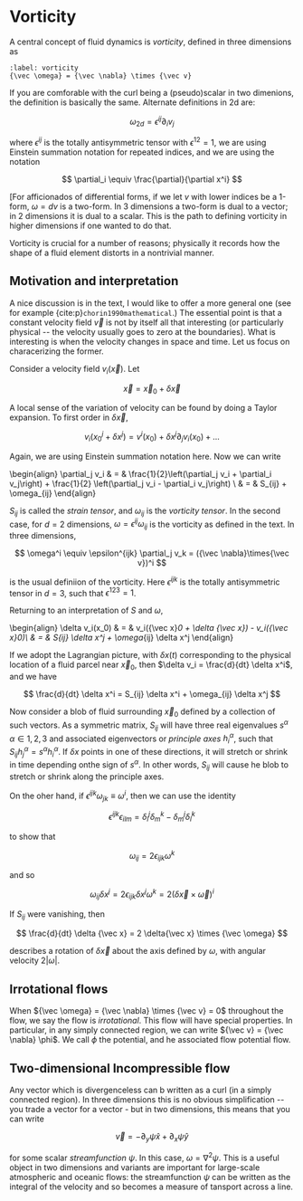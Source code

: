 # Vorticity

A central concept of fluid dynamics is *vorticity*, defined in three
dimensions as
```{math}
:label: vorticity
{\vec \omega} = {\vec \nabla} \times {\vec v}
```
If you are comforable with the curl being a (pseudo)scalar in two
dimenions, the definition is basically the same. Alternate definitions
in 2d are:

$$
	\omega_{2d} = \epsilon^{ij}\partial_i v_j
$$

where $\epsilon^{ij}$ is the totally antisymmetric tensor with $\epsilon^{12} = 1$,
we are using Einstein summation notation for repeated indices, and we are 
using the notation

$$
	\partial_i \equiv \frac{\partial}{\partial x^i}
$$

[For afficionados of differential forms, if we let $v$ with lower indices
be a 1-form, $\omega = dv$ is a two-form. In 3 dimensions a two-form
is dual to a vector; in 2 dimensions it is dual to a scalar. This is the
path to defining vorticity in higher dimensions if one wanted to do that.

Vorticity is crucial for a number of reasons; physically it records how
the shape of a fluid element distorts in a nontrivial manner. 

## Motivation and interpretation

A nice discussion is in the text, I would like to offer a more general
one (see for example {cite:p}`chorin1990mathematical`.) The essential point
is that a constant velocity field ${\vec v}$ is not by itself all that
interesting (or particularly physical -- the velocity usually goes to zero at 
the boundaries).  What is interesting is when the velocity changes in space and
time. Let us focus on characerizing the former. 

Consider a velocity field $v_i({\vec x})$. Let

$$
	{\vec x} = {\vec x}_0 + \delta {\vec x}
$$

A local sense of the variation of velocity can be found by doing a Taylor
expansion. To first order in $\delta {\vec x}$, 

$$
	v_i(x_0^j + \delta x^j) = v^i(x_0) +  \delta x^j \partial_j
	v_i(x_0) + ...
$$

Again, we are using Einstein summation notation here. Now we can write

\begin{align}
	\partial_j v_i & = & \frac{1}{2}\left(\partial_j v_i + 
	\partial_i v_j\right) + 
	\frac{1}{2} \left(\partial_j v_i - \partial_i v_j\right) \\
	& = & S_{ij} + \omega_{ij}
\end{align}

$S_{ij}$ is called the *strain tensor*, and $\omega_{ij}$ is the 
*vorticity tensor*. In the second case, for $d = 2$ dimensions, 
$\omega = \epsilon^{ij} \omega_{ij}$ is the vorticity as defined in the
text. In three dimensions,

$$
	\omega^i \equiv \epsilon^{ijk} \partial_j v_k = ({\vec \nabla}\times{\vec v})^i
$$

is the usual definiion of the vorticity. Here $\epsilon^{ijk}$ is
the totally antisymmetric tensor in $d = 3$, such that $\epsilon^{123} = 1$.

Returning to an interpretation of $S$ and $\omega$, 

\begin{align}
	\delta v_i(x_0) & = & v_i({\vec x}_0 + \delta {\vec x}) - v_i({\vec x}_0)\\
	& = & S_{ij} \delta x^j + \omega_{ij} \delta x^j
\end{align}

If we adopt the Lagrangian picture, with $\delta x(t)$ corresponding to
the physical location of a fluid parcel near ${\vec x}_0$, then 
$\delta v_i = \frac{d}{dt} \delta x^i$, and we have

$$
	\frac{d}{dt} \delta x^i = S_{ij} \delta x^i + \omega_{ij} \delta x^j
$$

Now consider a blob of fluid surrounding ${\vec x}_0$ defined by a collection
of such vectors. As a symmetric matrix, $S_{ij}$ will have three real 
eigenvalues $s^{\alpha}$ $\alpha \in {1,2,3}$ and associated eigenvectors
or *principle axes* $h^{\alpha}_i$, such that 
$S_{ij} h^{\alpha}_j = s^{\alpha} h^{\alpha}_i$.
If $\delta x$ points in one of these directions, it will stretch or
shrink in time depending onthe sign of $s^{\alpha}$. In other words, 
$S_{ij}$ will cause he blob to stretch or shrink along the principle axes.

On the oher hand, if $\epsilon^{ijk} \omega_{jk} \equiv \omega^i$, then
we can use the identity

$$
	\epsilon^{ijk} \epsilon_{ilm} = \delta^j_l \delta^k_m 
	- \delta^j_m \delta^k_l
$$

to show that

$$
	\omega_{ij} = 2 \epsilon_{ijk} \omega^k
$$

and so

$$
	\omega_{ij} \delta x^j = 2 \epsilon_{ijk} \delta x^j \omega^k
	= 2 (\delta {\vec x} \times {\vec \omega})^i
$$

If $S_{ij}$ were vanishing, then

$$
	\frac{d}{dt} \delta {\vec x} = 2 \delta{\vec x} \times {\vec \omega}
$$

describes a rotation of $\delta {\vec x}$ about the axis defined by $\omega$,
with angular velocity $2|\omega|$. 

## Irrotational flows

When ${\vec \omega} = {\vec \nabla} \times {\vec v} = 0$ throughout the flow, we say the flow is *irrotational*. This
flow will have special properties. In particular, in any simply connected region, we can write
${\vec v} = {\vec \nabla} \phi$. We call $\phi$ the potential, and he associated flow potential flow.

## Two-dimensional Incompressible flow

Any vector which is divergenceless can b written as a curl (in a simply connected region). 
In three dimensions this is no obvious simplification -- you trade a vector for a vector -
but in two dimensions, this means that you can write

$$
	{\vec v} = - \partial_y \psi {\hat x} + \partial_x \psi {\hat y}
$$

for some scalar *streamfunction* $\psi$. In this case, $\omega = \nabla^2 \psi$. 
This is a useful object in two dimensions and variants are important for large-scale
atmospheric and oceanic flows: the streamfunction $\psi$ can be written as the integral of the
velocity and so becomes a measure of tansport across a line.

